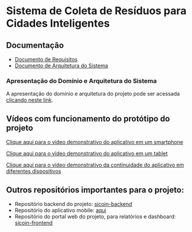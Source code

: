 # Sistema de Coleta de Resíduos para Cidades Inteligentes

## Documentação
- [Documento de Requisitos](https://github.com/karllaloane/PadraoArqui-SCU/blob/main/Casos%20de%20Uso%20-%20Sistema%20de%20Coleta%20de%20Res%C3%ADduos.pdf)
- [Documento de Arquitetura do Sistema](https://github.com/karllaloane/PadraoArqui-SCU/blob/main/Arquitetura%20-%20Sistema%20de%20Coleta%20de%20Res%C3%ADduos.pdf)

### Apresentação do Domínio e Arquitetura do Sistema
A apresentação do domínio e arquitetura do projeto pode ser acessada [clicando neste link](https://drive.google.com/file/d/1yAidR42k2_oFFYbMM1ApdCJN332OCfsr/view?usp=sharing).

## Vídeos com funcionamento do protótipo do projeto

[Clique aqui para o vídeo demonstrativo do aplicativo em um smartphone](https://drive.google.com/file/d/1XO40YPYeqsmvCMXveAGvS3Z2PmbvX16R/view?usp=sharing)

[Clique aqui para o vídeo demonstrativo do aplicativo em um tablet](https://drive.google.com/file/d/1XwZ50HXxMYI7Eonu7OkgCxVPZUt1voKm/view?usp=sharing)

[Clique aqui para o vídeo demonstrativo da continuidade do aplicativo em diferentes dispositivos](https://drive.google.com/file/d/13OzFri5UUT7kV6CBx0GSj4GkuT94U-e2/view?usp=sharing)

## Outros repositórios importantes para o projeto:

- Repositório backend do projeto: [sicoin-backend](https://github.com/JohnTFM/sicoin-backend)
- Repositório do aplicativo mobile: [aqui](https://github.com/karllaloane/scu-coletaplus)
- Repositório do portal web do projeto, para relatórios e dashboard: [sicoin-frontend](https://github.com/JvRosa/sicoin-frontend)
